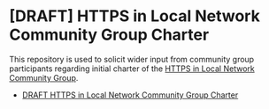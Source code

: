 # [DRAFT] HTTPS in Local Network Community Group Charter
This repository is used to solicit wider input from community group participants regarding initial charter of the [HTTPS in Local Network Community Group](https://www.w3.org/httpslocal/).

* [DRAFT HTTPS in Local Network Community Group Charter](https://httpslocal.github.io/cg-charter/)
